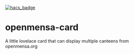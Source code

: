 [![hacs_badge](https://img.shields.io/badge/HACS-Custom-41BDF5.svg)](https://github.com/hacs/integration)

# openmensa-card
A little lovelace card that can display multiple canteens from openmensa.org 
